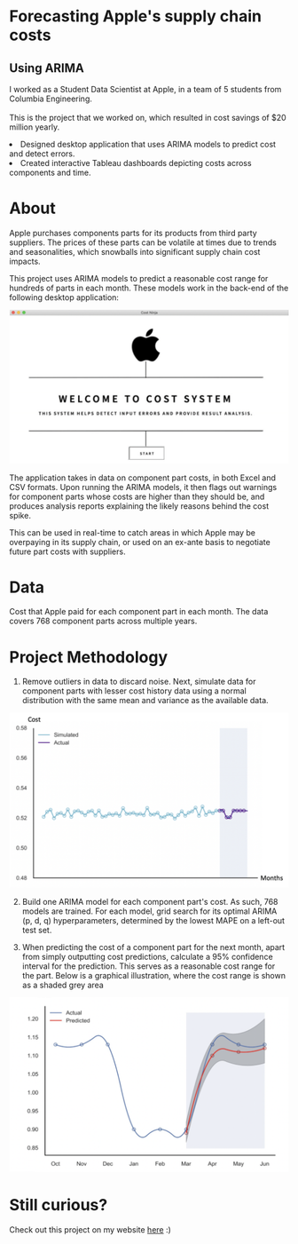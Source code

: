 # Forecasting Apple's supply chain costs
## Using ARIMA

I worked as a Student Data Scientist at Apple, in a team of 5 students from Columbia Engineering.
<br><br>This is the project that we worked on, which resulted in cost savings of $20 million yearly.
<li> Designed desktop application that uses ARIMA models to predict cost and detect errors.
<li> Created interactive Tableau dashboards depicting costs across components and time.
 
# About
Apple purchases components parts for its products from third party suppliers. The prices of these parts can be volatile at times due to trends and seasonalities, which snowballs into significant supply chain cost impacts.

This project uses ARIMA models to predict a reasonable cost range for hundreds of parts in each month. These models work in the back-end of the following desktop application:
 
<img src="readme_images/desktop_application.png" width="650">

The application takes in data on component part costs, in both Excel and CSV formats. Upon running the ARIMA models, it then flags out warnings for component parts whose costs are higher than they should be, and produces analysis reports explaining the likely reasons behind the cost spike.

This can be used in real-time to catch areas in which Apple may be overpaying in its supply chain, or used on an ex-ante basis to negotiate future part costs with suppliers.


# Data
Cost that Apple paid for each component part in each month. The data covers 768 component parts across multiple years.


# Project Methodology
1. Remove outliers in data to discard noise. Next, simulate data for component parts with lesser cost history data using a normal distribution with the same mean and variance as the available data.
<img src="readme_images/data_simulation.png" width="650">

2. Build one ARIMA model for each component part's cost. As such, 768 models are trained. For each model, grid search for its optimal ARIMA (p, d, q) hyperparameters, determined by the lowest MAPE on a left-out test set.

3. When predicting the cost of a component part for the next month, apart from simply outputting cost predictions, calculate a 95% confidence interval for the prediction. This serves as a reasonable cost range for the part. Below is a graphical illustration, where the cost range is shown as a shaded grey area
<img src="readme_images/prediction.png" width="650">


# Still curious?
Check out this project on my website <a href="https://sheilateozy.github.io/#portfolio" target="_blank">here</a> :)




